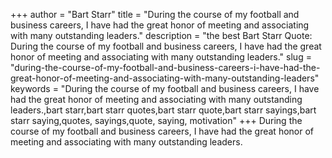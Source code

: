+++
author = "Bart Starr"
title = "During the course of my football and business careers, I have had the great honor of meeting and associating with many outstanding leaders."
description = "the best Bart Starr Quote: During the course of my football and business careers, I have had the great honor of meeting and associating with many outstanding leaders."
slug = "during-the-course-of-my-football-and-business-careers-i-have-had-the-great-honor-of-meeting-and-associating-with-many-outstanding-leaders"
keywords = "During the course of my football and business careers, I have had the great honor of meeting and associating with many outstanding leaders.,bart starr,bart starr quotes,bart starr quote,bart starr sayings,bart starr saying,quotes, sayings,quote, saying, motivation"
+++
During the course of my football and business careers, I have had the great honor of meeting and associating with many outstanding leaders.
